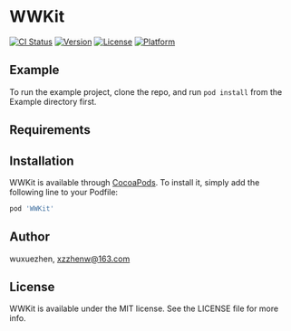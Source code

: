 # WWKit

[![CI Status](https://img.shields.io/travis/wuxuezhen/WWKit.svg?style=flat)](https://travis-ci.org/wuxuezhen/WWKit)
[![Version](https://img.shields.io/cocoapods/v/WWKit.svg?style=flat)](https://cocoapods.org/pods/WWKit)
[![License](https://img.shields.io/cocoapods/l/WWKit.svg?style=flat)](https://cocoapods.org/pods/WWKit)
[![Platform](https://img.shields.io/cocoapods/p/WWKit.svg?style=flat)](https://cocoapods.org/pods/WWKit)

## Example

To run the example project, clone the repo, and run `pod install` from the Example directory first.

## Requirements

## Installation

WWKit is available through [CocoaPods](https://cocoapods.org). To install
it, simply add the following line to your Podfile:

```ruby
pod 'WWKit'
```

## Author

wuxuezhen, xzzhenw@163.com

## License

WWKit is available under the MIT license. See the LICENSE file for more info.
